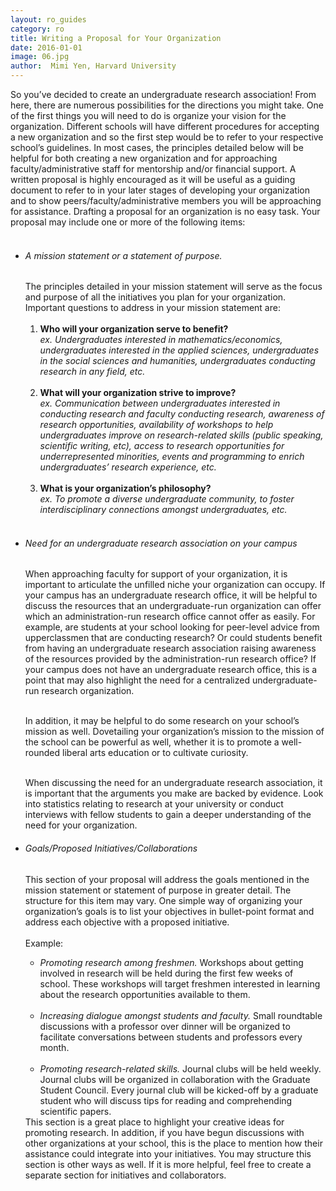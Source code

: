```yaml
---
layout: ro_guides
category: ro
title: Writing a Proposal for Your Organization
date: 2016-01-01
image: 06.jpg
author:  Mimi Yen, Harvard University
---
```

So you’ve decided to create an undergraduate research association! From here, there are numerous possibilities for the directions you might take. One of the first things you will need to do is organize your vision for the organization. Different schools will have different procedures for accepting a new organization and so the first step would be to refer to your respective school’s guidelines. In most cases, the principles detailed below will be helpful for both creating a new organization and for approaching faculty/administrative staff for mentorship and/or financial support. A written proposal is highly encouraged as it will be useful as a guiding document to refer to in your later stages of developing your organization and to show peers/faculty/administrative members you will be approaching for assistance. Drafting a proposal for an organization is no easy task. Your proposal may include one or more of the following items:
<br>&nbsp;
<ul class="disc">
<li>
<h6>A mission statement or a statement of purpose.</h6>
The principles detailed in your mission statement will serve as the focus and purpose of all the initiatives you plan for your organization. Important questions to address in your mission statement are:
<br>&nbsp;
<ol>
  <li>
  <b>Who will your organization serve to benefit?</b><br><i>
  ex. Undergraduates interested in mathematics/economics, undergraduates interested in the applied sciences, undergraduates in the social sciences and humanities, undergraduates conducting research in any field, etc.</i>
  </li>
  <br>
  <li>
  <b>What will your organization strive to improve?</b><br><i>
  ex. Communication between undergraduates interested in conducting research and faculty conducting research, awareness of research opportunities, availability of workshops to help undergraduates improve on research-related skills (public speaking, scientific writing, etc), access to research opportunities for underrepresented minorities, events and programming to enrich undergraduates’ research experience, etc.</i>
  </li>
  <br>
  <li>
  <b>What is your organization’s philosophy?</b><br><i>
  ex. To promote a diverse undergraduate community, to foster interdisciplinary connections amongst undergraduates, etc.</i>
  </li>
</ol>
</li>
<br>
<li>
<h6>Need for an undergraduate research association on your campus</h6>
When approaching faculty for support of your organization, it is important to articulate the unfilled niche your organization can occupy. If your campus has an undergraduate research office, it will be helpful to discuss the resources that an undergraduate-run organization can offer which an administration-run research office cannot offer as easily. For example, are students at your school looking for peer-level advice from upperclassmen that are conducting research? Or could students benefit from having an undergraduate research association raising awareness of the resources provided by the administration-run research office? If your campus does not have an undergraduate research office, this is a point that may also highlight the need for a centralized undergraduate-run research organization.<br><br>

In addition, it may be helpful to do some research on your school’s mission as well. Dovetailing your organization’s mission to the mission of the school can be powerful as well, whether it is to promote a well-rounded liberal arts education or to cultivate curiosity.<br><br>

When discussing the need for an undergraduate research association, it is important that the arguments you make are backed by evidence. Look into statistics relating to research at your university or conduct interviews with fellow students to gain a deeper understanding of the need for your organization.
</li>
<li>
<h6>Goals/Proposed Initiatives/Collaborations</h6>
This section of your proposal will address the goals mentioned in the mission statement or statement of purpose in greater detail. The structure for this item may vary. One simple way of organizing your organization’s goals is to list your objectives in bullet-point format and address each objective with a proposed initiative.<br><br>
Example:
<div class="panel">
<ul class="disc">
  <li>
  <i>Promoting research among freshmen.</i>
  Workshops about getting involved in research will be held during the first few weeks of school. These workshops will target freshmen interested in learning about the research opportunities available to them.
  </li>
  <br>
  <li>
  <i>Increasing dialogue amongst students and faculty. </i>
  Small roundtable discussions with a professor over dinner will be organized to facilitate conversations between students and professors every month.
  </li>
  <br>
  <li>
  <i>Promoting research-related skills. </i>
  Journal clubs will be held weekly. Journal clubs will be organized in collaboration with the Graduate Student Council. Every journal club will be kicked-off by a graduate student who will discuss tips for reading and comprehending scientific papers.
  </li>
</ul>
</div>
This section is a great place to highlight your creative ideas for promoting research. In addition, if you have begun discussions with other organizations at your school, this is the place to mention how their assistance could integrate into your initiatives. You may structure this section is other ways as well. If it is more helpful, feel free to create a separate section for initiatives and collaborators.
